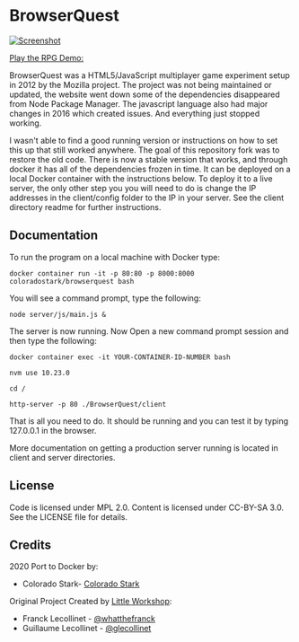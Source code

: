 # BrowserQuest

[![Screenshot](http://img.youtube.com/vi/kYcNJQ3Y6Sg/0.jpg)](http://www.youtube.com/watch?v=kYcNJQ3Y6Sg)

[Play the RPG Demo:](http://play.jrpg.com)


BrowserQuest was a HTML5/JavaScript multiplayer game experiment setup in 2012 by the Mozilla project. The project was not being maintained or updated, the website went down some of the dependencies disappeared from Node Package Manager. The javascript language also had major changes in 2016 which created issues.  And everything just stopped working.

I wasn't able to find a good running version or instructions on how to set this up that still worked anywhere. The goal of this repository fork was to restore the old code.  There is now a stable version that works, and through docker it has all of the dependencies frozen in time.  It can be deployed on a local Docker container with the instructions below.  To deploy it to a live server, the only other step you you will need to do is change the IP addresses in the client/config folder to the IP in your server.  See the client directory readme for further instructions.

## Documentation

To run the program on a local machine with Docker type:

```docker container run -it -p 80:80 -p 8000:8000 coloradostark/browserquest bash```

You will see a command prompt, type the following:

```node server/js/main.js &```

The server is now running.  Now Open a new command prompt session and then type the following:

```docker container exec -it YOUR-CONTAINER-ID-NUMBER bash```

```nvm use 10.23.0```

```cd /```

```http-server -p 80 ./BrowserQuest/client```

That is all you need to do.  It should be running and you can test it by typing 127.0.0.1 in the browser.


More documentation on getting a production server running is located in client and server directories.

## License

Code is licensed under MPL 2.0. Content is licensed under CC-BY-SA 3.0.
See the LICENSE file for details.


## Credits

2020 Port to Docker by:

- Colorado Stark- [Colorado Stark](http://www.coloradostark.com)

Original Project Created by [Little Workshop](http://www.littleworkshop.fr):

- Franck Lecollinet - [@whatthefranck](http://twitter.com/whatthefranck)
- Guillaume Lecollinet - [@glecollinet](http://twitter.com/glecollinet)


